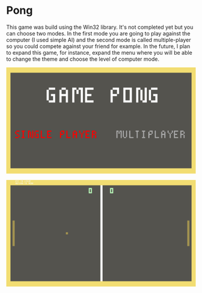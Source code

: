 # Pong

This game was build using the Win32 library.
It's not completed yet but you can choose two modes. 
In the first mode you are going to play against the computer (I used simple AI) and the second mode is called multiple-player so you could compete against your friend for example.
In the future, I plan to expand this game, for instance, expand the menu where you will be able to change the theme and choose the level of computer mode.


![](Image/Menu.png)




![](Image/game.png)
